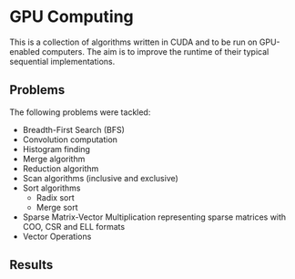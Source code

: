 # GPU Computing

This is a collection of algorithms written in CUDA and to be run on GPU-enabled computers. The aim is to improve the runtime of their typical sequential implementations.

## Problems
The following problems were tackled:
* Breadth-First Search (BFS)
* Convolution computation
* Histogram finding
* Merge algorithm
* Reduction algorithm
* Scan algorithms (inclusive and exclusive)
* Sort algorithms 
  * Radix sort 
  * Merge sort
* Sparse Matrix-Vector Multiplication representing sparse matrices with COO, CSR and ELL formats
* Vector Operations

## Results
